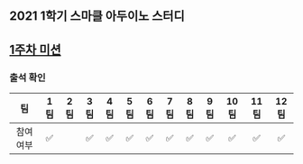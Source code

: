 ## 2021 1학기 스마클 아두이노 스터디

## [1주차 미션](https://github.com/sejongsmarcle/2021_Spring_ArduinoStudy/issues/2)


### 출석 확인

|팀|1팀|2팀|3팀|4팀|5팀|6팀|7팀|8팀|9팀|10팀|11팀|12팀|
|:---:|:---:|:---:|:---:|:---:|:---:|:---:|:---:|:---:|:---:|:---:|:---:|:---:|
참여 여부| ✅||✅|✅|✅|✅|✅|✅|✅|✅|✅|✅|✅|✅|✅|✅|✅|



